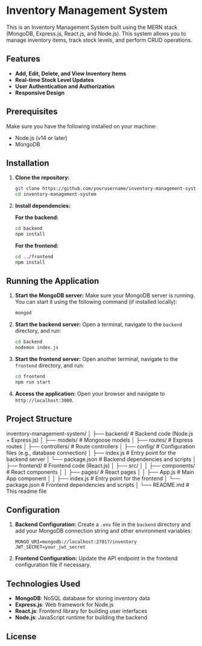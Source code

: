 # Inventory Management System

This is an Inventory Management System built using the MERN stack (MongoDB, Express.js, React.js, and Node.js). This system allows you to manage inventory items, track stock levels, and perform CRUD operations.

## Features

- **Add, Edit, Delete, and View Inventory Items**
- **Real-time Stock Level Updates**
- **User Authentication and Authorization**
- **Responsive Design**

## Prerequisites

Make sure you have the following installed on your machine:

- Node.js (v14 or later)
- MongoDB

## Installation

1. **Clone the repository:**
    ```sh
    git clone https://github.com/yourusername/inventory-management-system.git
    cd inventory-management-system
    ```

2. **Install dependencies:**

    **For the backend:**
    ```sh
    cd backend
    npm install
    ```

    **For the frontend:**
    ```sh
    cd ../frontend
    npm install
    ```

## Running the Application

1. **Start the MongoDB server:**
    Make sure your MongoDB server is running. You can start it using the following command (if installed locally):
    ```sh
    mongod
    ```

2. **Start the backend server:**
    Open a terminal, navigate to the `backend` directory, and run:
    ```sh
    cd backend
    nodemon index.js
    ```

3. **Start the frontend server:**
    Open another terminal, navigate to the `frontend` directory, and run:
    ```sh
    cd frontend
    npm run start
    ```

4. **Access the application:**
    Open your browser and navigate to `http://localhost:3000`.

## Project Structure

inventory-management-system/
│
├── backend/ # Backend code (Node.js + Express.js)
│ ├── models/ # Mongoose models
│ ├── routes/ # Express routes
│ ├── controllers/ # Route controllers
│ ├── config/ # Configuration files (e.g., database connection)
│ ├── index.js # Entry point for the backend server
│ └── package.json # Backend dependencies and scripts
│
├── frontend/ # Frontend code (React.js)
│ ├── src/
│ │ ├── components/ # React components
│ │ ├── pages/ # React pages
│ │ ├── App.js # Main App component
│ │ ├── index.js # Entry point for the frontend
│ └── package.json # Frontend dependencies and scripts
│
└── README.md # This readme file

## Configuration

1. **Backend Configuration:**
    Create a `.env` file in the `backend` directory and add your MongoDB connection string and other environment variables:
    ```env
    MONGO_URI=mongodb://localhost:27017/inventory
    JWT_SECRET=your_jwt_secret
    ```

2. **Frontend Configuration:**
    Update the API endpoint in the frontend configuration file if necessary.

## Technologies Used

- **MongoDB**: NoSQL database for storing inventory data
- **Express.js**: Web framework for Node.js
- **React.js**: Frontend library for building user interfaces
- **Node.js**: JavaScript runtime for building the backend

## License

